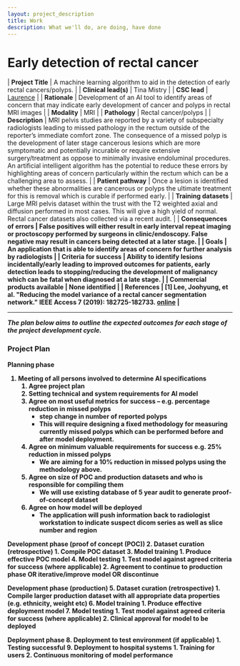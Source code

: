 ```yaml
---
layout: project_description
title: Work
description: What we'll do, are doing, have done
---
```


# **Early detection of rectal cancer**

| <b>Project Title</b> | A machine learning algorithm to aid in the detection of early rectal cancers/polyps.  |
| <b>Clinical lead(s)</b> | Tina Mistry |
| <b>CSC lead</b> | [Laurence](/team/laurence.html) |
| <b>Rationale</b> | Development of an AI tool to identify areas of concern that may indicate early development of cancer and polyps in rectal MRI images |
| <b>Modality</b> | MRI |
| <b>Pathology</b> | Rectal cancer/polyps |
| <b>Description</b> | MRI pelvis studies are reported by a variety of subspecialty radiologists leading to missed pathology in the rectum outside of the reporter’s immediate comfort zone. The consequence of a missed polyp is the development of later stage cancerous lesions which are more symptomatic and potentially incurable or require extensive surgery/treatment as oppose to minimally invasive endoluminal procedures. An artificial intelligent algorithm has the potential to reduce these errors by highlighting areas of concern particularly within the rectum which can be a challenging area to assess. |
| <b>Patient pathway</b> | Once a lesion is identified whether these abnormalities are cancerous or polyps the ultimate treatment for this is removal which is curable if performed early. |
| <b>Training datasets</b> | Large MRI pelvis dataset within the trust with the T2 weighted axial and diffusion performed in most cases. This will give a high yield of normal. Rectal cancer datasets also collected via a recent audit. |
| <b>Consequences of errors | False positives will either result in early interval repeat imaging or proctoscopy performed by surgeons in clinic/endoscopy. False negative may result in cancers being detected at a later stage. |
| <b>Goals</b> | An application that is able to identify areas of concern for further analysis by radiologists |
| <b>Criteria for success</b> | Ability to identify lesions incidentally/early leading to improved outcomes for patients, early detection leads to stopping/reducing the development of malignancy which can be fatal when diagnosed at a late stage. |
| <b>Commercial products available</b> | None identified |
| <b>References</b> | [1] Lee, Joohyung, et al. "Reducing the model variance of a rectal cancer segmentation network." IEEE Access 7 (2019): 182725-182733. [online](https://arxiv.org/pdf/1901.07213.pdf) |

___

*The plan below aims to outline the expected outcomes for each stage of the project development cycle.*
### Project Plan
**Planning phase**
1. Meeting of all persons involved to determine AI specifications
    1. Agree project plan
    2. Setting technical and system requirements for AI model
    3. Agree on most useful metrics for success – e.g. percentage reduction in missed polyps
        * step change in number of reported polyps
        * This will require designing a fixed methodology for measuring currently missed polyps which can be performed before and after model deployment.
    4. Agree on minimum valuable requirements for success e.g. 25% reduction in missed polyps
        * We are aiming for a 10% reduction in missed polyps using the methodology above.
    5. Agree on size of POC and production datasets and who is responsible for compiling them
        * We will use existing database of 5 year audit to generate proof-of-concept dataset
    6. Agree on how model will be deployed
        * The application will push information back to radiologist workstation to indicate suspect dicom series as well as slice number and region

**Development phase (proof of concept (POC))**
2. Dataset curation (retrospective)
    1. Compile POC dataset
3. Model training
    1. Produce effective POC model
4. Model testing
    1. Test model against agreed criteria for success (where applicable)
    2. Agreement to continue to production phase OR iterative/improve model OR discontinue

**Development phase (production)**
5. Dataset curation (retrospective)
    1. Compile larger production dataset with all appropriate data properties (e.g. ethnicity, weight etc)
6. Model training
    1. Produce effective deployment model
7. Model testing
    1. Test model against agreed criteria for success (where applicable)
    2. Clinical approval for model to be deployed

**Deployment phase**
8. Deployment to test environment (if applicable)
    1. Testing successful
9. Deployment to hospital systems
    1. Training for users
    2. Continuous monitoring of model performance
